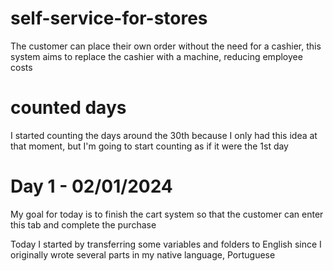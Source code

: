 # self-service-for-stores
The customer can place their own order without the need for a cashier, this system aims to replace the cashier with a machine, reducing employee costs

# counted days
I started counting the days around the 30th because I only had this idea at that moment, but I'm going to start counting as if it were the 1st day

# Day 1 - 02/01/2024

My goal for today is to finish the cart system so that the customer can enter this tab and complete the purchase

Today I started by transferring some variables and folders to English since I originally wrote several parts in my native language, Portuguese